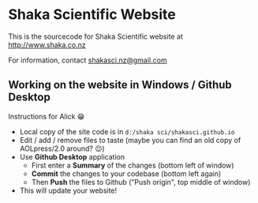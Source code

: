# Shaka Scientific Website

This is the sourcecode for Shaka Scientific website at http://www.shaka.co.nz

For information, contact [shakasci.nz@gmail.com](mailto:shakasci.nz@gmail.com)

## Working on the website in Windows / Github Desktop

Instructions for Alick :grin:

- Local copy of the site code is in `d:/shaka sci/shakasci.github.io`
- Edit / add / remove files to taste (maybe you can find an old copy of AOLpress/2.0 around? :wink:)
- Use **Github Desktop** application
  - First enter a **Summary** of the changes (bottom left of window)
  - **Commit** the changes to your codebase (bottom left again)
  - Then **Push** the files to Github ("Push origin", top middle of window)
- This will update your website!
